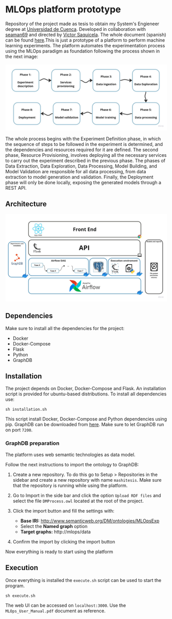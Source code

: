 # MLOps platform prototype

Repository of the project made as tesis to obtain my System's Engieneer degree at [Universidad de Cuenca](https://www.ucuenca.edu.ec/). Developed in collaboration with [seaman69](https://github.com/seaman69) and directed by [Victor Saquicela](https://orcid.org/0000-0002-2438-9220). The whole document (spanish) can be found [here](http://dspace.ucuenca.edu.ec/handle/123456789/41969).This is just a prototype of a platform to perform machine learning experiments. The platform automates the experimentation process using the MLOps paradigm as foundation following the process shown in the next image:

![Phases](./assets/phases.jpg)

The whole process begins with the Experiment Definition phase, in which the sequence of steps to be followed in the experiment is determined, and the dependencies and resources required for it are defined. The second phase, Resource Provisioning, involves deploying all the necessary services to carry out the experiment described in the previous phase. The phases of Data Extraction, Data Exploration, Data Processing, Model Building, and Model Validation are responsible for all data processing, from data extraction to model generation and validation. Finally, the Deployment phase will only be done locally, exposing the generated models through a REST API.

## Architecture

![Architecture figure](./assets/arch.jpg)

## Dependencies

Make sure to install all the dependencies for the project:

- Docker
- Docker-Compose
- Flask
- Python
- GraphDB

## Installation

The project depends on Docker, Docker-Compose and Flask. An installation script is provided for ubuntu-based distributions. To install all dependencies use:

```
sh installation.sh
```

This script install Docker, Docker-Compose and Python dependencies using pip. GraphDB can be downloaded from [here](https://www.ontotext.com/products/graphdb/download/). Make sure to let GraphDB run on port `7200`.

### GraphDB preparation

The platform uses web semantic technologies as data model. 

Follow the next instructions to import the ontology to GraphDB:

1. Create a new repository. To do this go to Setup > Repositories in the sidebar and create a new repository with name `mashitesis`. Make sure that the repository is running while using the platform.

2. Go to Import in the side bar and click the option `Upload RDF files` and select the file `DMProcess.owl` located at the root of the project.
3. Click the import button and fill the settings with:

    - **Base IRI:** http://www.semanticweb.org/DM/ontologies/MLOpsExp
    - Select the **Named graph** option
    - **Target graphs:** http://mlops/data
    
4. Confirm the import by clicking the import button

Now everything is ready to start using the platform

## Execution

Once everything is installed the `execute.sh` script can be used to start the program.

```
sh execute.sh
```

The web UI can be accessed on `localhost:3000`. Use the `MLOps_User_Manual.pdf` document as reference.
